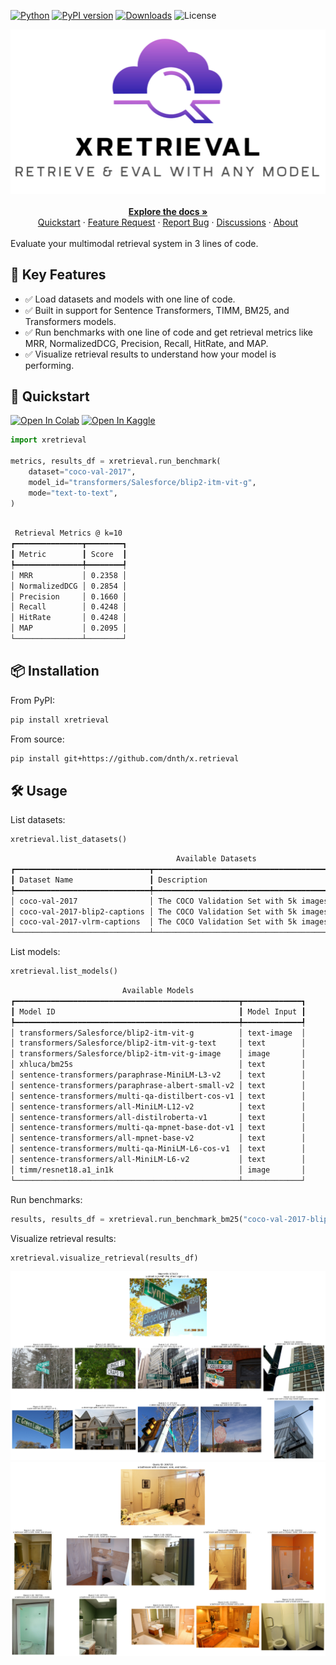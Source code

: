 [colab_badge]: https://img.shields.io/badge/Open%20In-Colab-blue?style=for-the-badge&logo=google-colab
[kaggle_badge]: https://img.shields.io/badge/Open%20In-Kaggle-blue?style=for-the-badge&logo=kaggle

[python_badge]: https://img.shields.io/badge/Python-3.10+-brightgreen?style=for-the-badge&logo=python&logoColor=white
[pypi_badge]: https://img.shields.io/pypi/v/xretrieval.svg?style=for-the-badge&logo=pypi&logoColor=white&label=PyPI&color=blue
[downloads_badge]: https://img.shields.io/pepy/dt/xretrieval.svg?style=for-the-badge&logo=pypi&logoColor=white&label=Downloads&color=purple
[license_badge]: https://img.shields.io/badge/License-Apache%202.0-green.svg?style=for-the-badge&logo=apache&logoColor=white

[![Python][python_badge]](https://pypi.org/project/xretrieval/)
[![PyPI version][pypi_badge]](https://pypi.org/project/xretrieval/)
[![Downloads][downloads_badge]](https://pypi.org/project/xretrieval/)
![License][license_badge]

<div align="center">
    <img src="https://raw.githubusercontent.com/dnth/x.retrieval/main/assets/logo.png" alt="x.retrieval" width="600"/>
    <br />
    <br />
    <a href="https://dnth.github.io/x.retrieval" target="_blank" rel="noopener noreferrer"><strong>Explore the docs »</strong></a>
    <br />
    <a href="#-quickstart" target="_blank" rel="noopener noreferrer">Quickstart</a>
    ·
    <a href="https://github.com/dnth/x.retrieval/issues/new?assignees=&labels=Feature+Request&projects=&template=feature_request.md" target="_blank" rel="noopener noreferrer">Feature Request</a>
    ·
    <a href="https://github.com/dnth/x.retrieval/issues/new?assignees=&labels=bug&projects=&template=bug_report.md" target="_blank" rel="noopener noreferrer">Report Bug</a>
    ·
    <a href="https://github.com/dnth/x.retrieval/discussions" target="_blank" rel="noopener noreferrer">Discussions</a>
    ·
    <a href="https://dicksonneoh.com/" target="_blank" rel="noopener noreferrer">About</a>
    <br />
    <br />
</div>
Evaluate your multimodal retrieval system in 3 lines of code.


## 🌟 Key Features

- ✅ Load datasets and models with one line of code.
- ✅ Built in support for Sentence Transformers, TIMM, BM25, and Transformers models.
- ✅ Run benchmarks with one line of code and get retrieval metrics like MRR, NormalizedDCG, Precision, Recall, HitRate, and MAP.
- ✅ Visualize retrieval results to understand how your model is performing.

## 🚀 Quickstart

[![Open In Colab][colab_badge]](https://colab.research.google.com/github/dnth/x.retrieval/blob/main/nbs/quickstart.ipynb)
[![Open In Kaggle][kaggle_badge]](https://kaggle.com/kernels/welcome?src=https://github.com/dnth/x.retrieval/blob/main/nbs/quickstart.ipynb)

```python
import xretrieval

metrics, results_df = xretrieval.run_benchmark(
    dataset="coco-val-2017",
    model_id="transformers/Salesforce/blip2-itm-vit-g",
    mode="text-to-text",
)

```

```bash

 Retrieval Metrics @ k=10 
┏━━━━━━━━━━━━━━━┳━━━━━━━━┓
┃ Metric        ┃ Score  ┃
┡━━━━━━━━━━━━━━━╇━━━━━━━━┩
│ MRR           │ 0.2358 │
│ NormalizedDCG │ 0.2854 │
│ Precision     │ 0.1660 │
│ Recall        │ 0.4248 │
│ HitRate       │ 0.4248 │
│ MAP           │ 0.2095 │
└───────────────┴────────┘

```

## 📦 Installation
From PyPI:
```bash
pip install xretrieval
```

From source:

```bash
pip install git+https://github.com/dnth/x.retrieval
```

## 🛠️ Usage

List datasets:

```python
xretrieval.list_datasets()
```

```bash
                                     Available Datasets                                      
┏━━━━━━━━━━━━━━━━━━━━━━━━━━━━━━┳━━━━━━━━━━━━━━━━━━━━━━━━━━━━━━━━━━━━━━━━━━━━━━━━━━━━━━━━━━━━┓
┃ Dataset Name                 ┃ Description                                                ┃
┡━━━━━━━━━━━━━━━━━━━━━━━━━━━━━━╇━━━━━━━━━━━━━━━━━━━━━━━━━━━━━━━━━━━━━━━━━━━━━━━━━━━━━━━━━━━━┩
│ coco-val-2017                │ The COCO Validation Set with 5k images.                    │
│ coco-val-2017-blip2-captions │ The COCO Validation Set with 5k images and BLIP2 captions. │
│ coco-val-2017-vlrm-captions  │ The COCO Validation Set with 5k images and VLRM captions.  │
└──────────────────────────────┴────────────────────────────────────────────────────────────┘
```

List models:

```python
xretrieval.list_models()
```

```bash
                         Available Models                         
┏━━━━━━━━━━━━━━━━━━━━━━━━━━━━━━━━━━━━━━━━━━━━━━━━━━┳━━━━━━━━━━━━━┓
┃ Model ID                                         ┃ Model Input ┃
┡━━━━━━━━━━━━━━━━━━━━━━━━━━━━━━━━━━━━━━━━━━━━━━━━━━╇━━━━━━━━━━━━━┩
│ transformers/Salesforce/blip2-itm-vit-g          │ text-image  │
│ transformers/Salesforce/blip2-itm-vit-g-text     │ text        │
│ transformers/Salesforce/blip2-itm-vit-g-image    │ image       │
│ xhluca/bm25s                                     │ text        │
│ sentence-transformers/paraphrase-MiniLM-L3-v2    │ text        │
│ sentence-transformers/paraphrase-albert-small-v2 │ text        │
│ sentence-transformers/multi-qa-distilbert-cos-v1 │ text        │
│ sentence-transformers/all-MiniLM-L12-v2          │ text        │
│ sentence-transformers/all-distilroberta-v1       │ text        │
│ sentence-transformers/multi-qa-mpnet-base-dot-v1 │ text        │
│ sentence-transformers/all-mpnet-base-v2          │ text        │
│ sentence-transformers/multi-qa-MiniLM-L6-cos-v1  │ text        │
│ sentence-transformers/all-MiniLM-L6-v2           │ text        │
│ timm/resnet18.a1_in1k                            │ image       │
└──────────────────────────────────────────────────┴─────────────┘
```


Run benchmarks:

```python
results, results_df = xretrieval.run_benchmark_bm25("coco-val-2017-blip2-captions")
```

Visualize retrieval results:

```python
xretrieval.visualize_retrieval(results_df)
```

![alt text](assets/viz1.png)
![alt text](assets/viz2.png)
